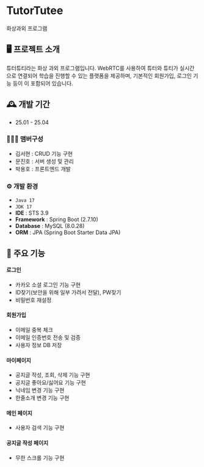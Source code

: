# TutorTutee
화상과외 프로그램


## 🖥️ 프로젝트 소개
튜터튜티라는 화상 과외 프로그램입니다.
WebRTC를 사용하여 튜터와 튜티가 실시간으로 연결되어 학습을 진행할 수 있는 플랫폼을 제공하며, 기본적인 회원가입, 로그인 기능 등이 이 포함되어 있습니다.
<br>

## 🕰️ 개발 기간
* 25.01 - 25.04

### 🧑‍🤝‍🧑 맴버구성
 - 김서현 : CRUD 기능 구현
 - 문진호 : 서버 생성 및 관리
 - 박용호 : 프론트엔드 개발

### ⚙️ 개발 환경
- `Java 17`
- `JDK 17`
- **IDE** : STS 3.9
- **Framework** : Spring Boot (2.7.10)
- **Database** : MySQL (8.0.28)
- **ORM** : JPA (Spring Boot Starter Data JPA)

## 📌 주요 기능
#### 로그인
- 카카오 소셜 로그인 기능 구현
- ID찾기(보안을 위해 일부 가려서 전달), PW찾기
- 비밀번호 재설정

#### 회원가입
- 이메일 중복 체크
- 이메일 인증번호 전송 및 검증
- 사용자 정보 DB 저장

#### 마이페이지
- 공지글 작성, 조회, 삭제 기능 구현
- 공지글 좋아요/싫어요 기능 구현
- 닉네임 변경 기능 구현
- 한줄소개 변경 기능 구현

#### 메인 페이지
- 사용자 검색 기능 구현

#### 공지글 작성 페이지
- 무한 스크롤 기능 구현
